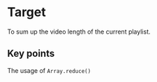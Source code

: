 # Target

To sum up the video length of the current playlist.

## Key points

The usage of `Array.reduce()`
